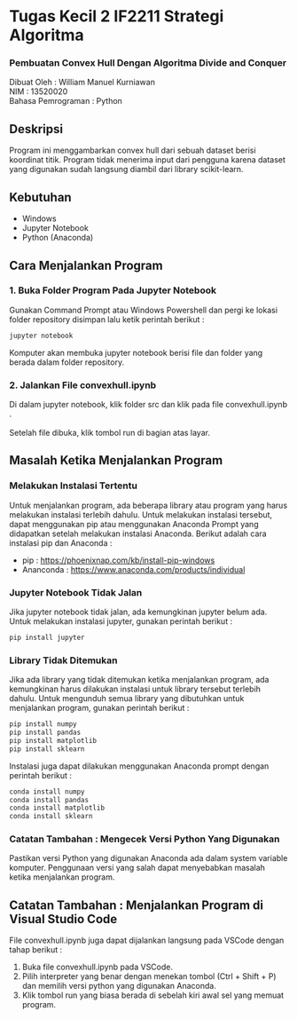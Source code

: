# Tugas Kecil 2 IF2211 Strategi Algoritma
### Pembuatan Convex Hull Dengan Algoritma Divide and Conquer

Dibuat Oleh : William Manuel Kurniawan <br>
NIM : 13520020 <br>
Bahasa Pemrograman : Python <br>

## Deskripsi

Program ini menggambarkan convex hull dari sebuah dataset berisi koordinat titik. Program tidak menerima input dari pengguna karena dataset yang digunakan sudah langsung diambil dari library scikit-learn. 

## Kebutuhan

- Windows
- Jupyter Notebook
- Python (Anaconda)

## Cara Menjalankan Program
### 1. Buka Folder Program Pada Jupyter Notebook

Gunakan Command Prompt atau Windows Powershell dan pergi ke lokasi folder repository disimpan lalu ketik perintah berikut :
  
  ```bash
  jupyter notebook
  ```
  
Komputer akan membuka jupyter notebook berisi file dan folder yang berada dalam folder repository.

### 2. Jalankan File convexhull.ipynb

Di dalam jupyter notebook, klik folder src dan klik pada file convexhull.ipynb . <br><br>
Setelah file dibuka, klik tombol run di bagian atas layar.

## Masalah Ketika Menjalankan Program

### Melakukan Instalasi Tertentu
Untuk menjalankan program, ada beberapa library atau program yang harus melakukan instalasi terlebih dahulu. Untuk melakukan instalasi tersebut, dapat menggunakan pip atau menggunakan Anaconda Prompt yang didapatkan setelah melakukan instalasi Anaconda. Berikut adalah cara instalasi pip dan Anaconda :
- pip : https://phoenixnap.com/kb/install-pip-windows
- Ananconda : https://www.anaconda.com/products/individual

### Jupyter Notebook Tidak Jalan
Jika jupyter notebook tidak jalan, ada kemungkinan jupyter belum ada. Untuk melakukan instalasi jupyter, gunakan perintah berikut :
  ```bash
  pip install jupyter
  ```
### Library Tidak Ditemukan
Jika ada library yang tidak ditemukan ketika menjalankan program, ada kemungkinan harus dilakukan instalasi untuk library tersebut terlebih dahulu. Untuk mengunduh semua library yang dibutuhkan untuk menjalankan program, gunakan perintah berikut :
  ```bash
  pip install numpy
  pip install pandas
  pip install matplotlib
  pip install sklearn
  ```
Instalasi juga dapat dilakukan menggunakan Anaconda prompt dengan perintah berikut :
  ```bash
  conda install numpy
  conda install pandas
  conda install matplotlib
  conda install sklearn
  ```
  
### Catatan Tambahan : Mengecek Versi Python Yang Digunakan
Pastikan versi Python yang digunakan Anaconda ada dalam system variable komputer. Penggunaan versi yang salah dapat menyebabkan masalah ketika menjalankan program.

## Catatan Tambahan : Menjalankan Program di Visual Studio Code
File convexhull.ipynb juga dapat dijalankan langsung pada VSCode dengan tahap berikut :
1. Buka file convexhull.ipynb pada VSCode.
2. Pilih interpreter yang benar dengan menekan tombol (Ctrl + Shift + P) dan memilih versi python yang digunakan Anaconda. 
3. Klik tombol run yang biasa berada di sebelah kiri awal sel yang memuat program.
